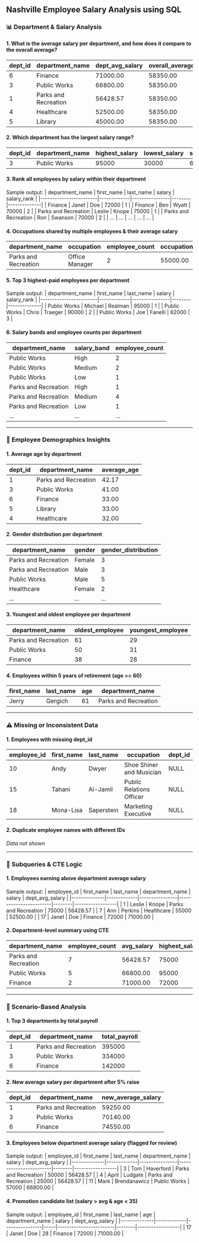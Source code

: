 ## Nashville Employee Salary Analysis using SQL

### 📊 Department & Salary Analysis

#### 1. What is the average salary per department, and how does it compare to the overall average?
| dept_id | department_name       | dept_avg_salary | overall_average |
|---------|------------------------|------------------|------------------|
| 6       | Finance                | 71000.00         | 58350.00         |
| 3       | Public Works           | 66800.00         | 58350.00         |
| 1       | Parks and Recreation   | 56428.57         | 58350.00         |
| 4       | Healthcare             | 52500.00         | 58350.00         |
| 5       | Library                | 45000.00         | 58350.00         |

#### 2. Which department has the largest salary range?
| dept_id | department_name | highest_salary | lowest_salary | salary_range |
|---------|------------------|----------------|----------------|----------------|
| 3       | Public Works     | 95000          | 30000          | 65000          |

#### 3. Rank all employees by salary within their department
Sample output:
| department_name       | first_name | last_name     | salary | salary_rank |
|------------------------|-------------|----------------|--------|--------------|
| Finance                | Janet       | Doe            | 72000  | 1            |
| Finance                | Ben         | Wyatt          | 70000  | 2            |
| Parks and Recreation   | Leslie      | Knope          | 75000  | 1            |
| Parks and Recreation   | Ron         | Swanson        | 70000  | 2            |
| ...                   | ...         | ...            | ...    | ...          |

#### 4. Occupations shared by multiple employees & their average salary
| department_name       | occupation          | employee_count | occupation_salary_avg |
|------------------------|---------------------|------------------|------------------------|
| Parks and Recreation   | Office Manager      | 2                | 55000.00               |

#### 5. Top 3 highest-paid employees per department
Sample output:
| department_name       | first_name | last_name     | salary | salary_rank |
|------------------------|-------------|----------------|--------|--------------|
| Public Works           | Michael     | Realman        | 95000  | 1            |
| Public Works           | Chris       | Traeger        | 90000  | 2            |
| Public Works           | Joe         | Fanelli        | 62000  | 3            |

#### 6. Salary bands and employee counts per department
| department_name       | salary_band | employee_count |
|------------------------|--------------|-----------------|
| Public Works           | High         | 2               |
| Public Works           | Medium       | 2               |
| Public Works           | Low          | 1               |
| Parks and Recreation   | High         | 1               |
| Parks and Recreation   | Medium       | 4               |
| Parks and Recreation   | Low          | 1               |
| ...                    | ...          | ...             |

---

### 👥 Employee Demographics Insights

#### 1. Average age by department
| dept_id | department_name       | average_age |
|---------|------------------------|--------------|
| 1       | Parks and Recreation   | 42.17        |
| 3       | Public Works           | 41.00        |
| 6       | Finance                | 33.00        |
| 5       | Library                | 33.00        |
| 4       | Healthcare             | 32.00        |

#### 2. Gender distribution per department
| department_name       | gender | gender_distribution |
|------------------------|--------|------------------------|
| Parks and Recreation   | Female | 3                      |
| Parks and Recreation   | Male   | 3                      |
| Public Works           | Male   | 5                      |
| Healthcare             | Female | 2                      |
| ...                    | ...    | ...                    |

#### 3. Youngest and oldest employee per department
| department_name       | oldest_employee | youngest_employee |
|------------------------|------------------|--------------------|
| Parks and Recreation   | 61               | 29                 |
| Public Works           | 50               | 31                 |
| Finance                | 38               | 28                 |

#### 4. Employees within 5 years of retirement (age >= 60)
| first_name | last_name | age | department_name       |
|-------------|------------|-----|------------------------|
| Jerry       | Gergich    | 61  | Parks and Recreation   |

---

### ⚠️ Missing or Inconsistent Data

#### 1. Employees with missing dept_id
| employee_id | first_name | last_name    | occupation                  | dept_id |
|-------------|-------------|---------------|------------------------------|----------|
| 10          | Andy        | Dwyer         | Shoe Shiner and Musician     | NULL     |
| 15          | Tahani      | Al-Jamil      | Public Relations Officer     | NULL     |
| 18          | Mona-Lisa   | Saperstein    | Marketing Executive          | NULL     |

#### 2. Duplicate employee names with different IDs
*Data not shown*

---

### 🧮 Subqueries & CTE Logic

#### 1. Employees earning above department average salary
Sample output:
| employee_id | first_name | last_name     | department_name       | salary | dept_avg_salary |
|--------------|-------------|----------------|------------------------|--------|------------------|
| 1            | Leslie      | Knope          | Parks and Recreation   | 75000  | 56428.57         |
| 7            | Ann         | Perkins        | Healthcare             | 55000  | 52500.00         |
| 17           | Janet       | Doe            | Finance                | 72000  | 71000.00         |

#### 2. Department-level summary using CTE
| department_name       | employee_count | avg_salary | highest_salary | lowest_salary |
|------------------------|------------------|------------|----------------|----------------|
| Parks and Recreation   | 7                | 56428.57   | 75000          | 25000          |
| Public Works           | 5                | 66800.00   | 95000          | 30000          |
| Finance                | 2                | 71000.00   | 72000          | 70000          |

---

### 💼 Scenario-Based Analysis

#### 1. Top 3 departments by total payroll
| dept_id | department_name       | total_payroll |
|---------|------------------------|----------------|
| 1       | Parks and Recreation   | 395000         |
| 3       | Public Works           | 334000         |
| 6       | Finance                | 142000         |

#### 2. New average salary per department after 5% raise
| dept_id | department_name       | new_average_salary |
|---------|------------------------|----------------------|
| 1       | Parks and Recreation   | 59250.00             |
| 3       | Public Works           | 70140.00             |
| 6       | Finance                | 74550.00             |

#### 3. Employees below department average salary (flagged for review)
Sample output:
| employee_id | first_name | last_name     | department_name       | salary | dept_avg_salary |
|--------------|-------------|----------------|------------------------|--------|------------------|
| 3            | Tom         | Haverford      | Parks and Recreation   | 50000  | 56428.57         |
| 4            | April       | Ludgate        | Parks and Recreation   | 25000  | 56428.57         |
| 11           | Mark        | Brendanawicz   | Public Works           | 57000  | 66800.00         |

#### 4. Promotion candidate list (salary > avg & age < 35)
Sample output:
| employee_id | first_name | last_name     | age | department_name       | salary | dept_avg_salary |
|--------------|-------------|----------------|-----|------------------------|--------|------------------|
| 17           | Janet       | Doe            | 28  | Finance                | 72000  | 71000.00         |


